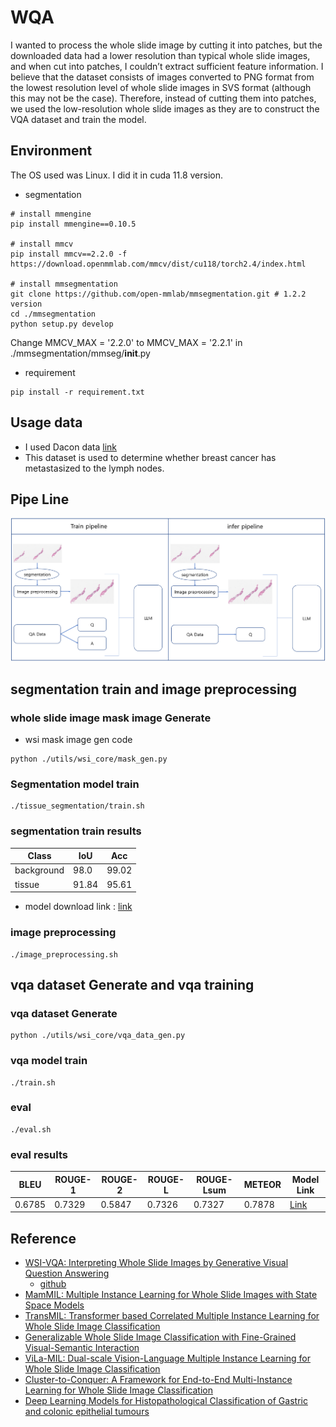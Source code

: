 
# WQA
I wanted to process the whole slide image by cutting it into patches, but the downloaded data had a lower resolution than typical whole slide images, and when cut into patches, I couldn’t extract sufficient feature information.
I believe that the dataset consists of images converted to PNG format from the lowest resolution level of whole slide images in SVS format (although this may not be the case). Therefore, instead of cutting them into patches, 
we used the low-resolution whole slide images as they are to construct the VQA dataset and train the model.

## Environment
The OS used was Linux.
I did it in cuda 11.8 version.

- segmentation
```
# install mmengine
pip install mmengine==0.10.5

# install mmcv
pip install mmcv==2.2.0 -f https://download.openmmlab.com/mmcv/dist/cu118/torch2.4/index.html

# install mmsegmentation
git clone https://github.com/open-mmlab/mmsegmentation.git # 1.2.2 version
cd ./mmsegmentation
python setup.py develop
```
Change MMCV_MAX = '2.2.0' to MMCV_MAX = '2.2.1' in ./mmsegmentation/mmseg/__init__.py

- requirement
```
pip install -r requirement.txt
```

## Usage data
- I used Dacon data [link](https://dacon.io/competitions/official/236011/overview/description)
- This dataset is used to determine whether breast cancer has metastasized to the lymph nodes.

## Pipe Line
![image1](./img/pipeline.png)

## segmentation train and image preprocessing
### whole slide image mask image Generate
- wsi mask image gen code
```
python ./utils/wsi_core/mask_gen.py
```

### Segmentation model train
```
./tissue_segmentation/train.sh
```
### segmentation train results
| Class      | IoU   | Acc   |
|------------|-------|-------|
| background | 98.0  | 99.02 |
| tissue     | 91.84 | 95.61 |

- model download link : [link]()

### image preprocessing
```
./image_preprocessing.sh
```

## vqa dataset Generate and vqa training
### vqa dataset Generate
```
python ./utils/wsi_core/vqa_data_gen.py
```

### vqa model train
```
./train.sh
```

### eval
```
./eval.sh
```

### eval results
| BLEU  | ROUGE-1 | ROUGE-2 | ROUGE-L | ROUGE-Lsum | METEOR | Model Link |
|-------|---------|---------|---------|------------|--------|------------|
| 0.6785 | 0.7329  | 0.5847  | 0.7326  | 0.7327     | 0.7878 | [Link](#)  |

## Reference
- [WSI-VQA: Interpreting Whole Slide Images by Generative Visual Question Answering](https://arxiv.org/abs/2407.05603)
  - [github](https://github.com/cpystan/WSI-VQA/tree/master?tab=readme-ov-file)
- [MamMIL: Multiple Instance Learning for Whole Slide Images with State Space Models](https://arxiv.org/pdf/2403.05160)
- [TransMIL: Transformer based Correlated Multiple Instance Learning for Whole Slide Image Classification](https://arxiv.org/abs/2106.00908)
- [Generalizable Whole Slide Image Classification with Fine-Grained Visual-Semantic Interaction](https://openaccess.thecvf.com/content/CVPR2024/papers/Li_Generalizable_Whole_Slide_Image_Classification_with_Fine-Grained_Visual-Semantic_Interaction_CVPR_2024_paper.pdf)
- [ViLa-MIL: Dual-scale Vision-Language Multiple Instance Learning for Whole Slide Image Classification](https://openaccess.thecvf.com/content/CVPR2024/papers/Shi_ViLa-MIL_Dual-scale_Vision-Language_Multiple_Instance_Learning_for_Whole_Slide_Image_CVPR_2024_paper.pdf)
- [Cluster-to-Conquer: A Framework for End-to-End Multi-Instance Learning for Whole Slide Image Classification](https://arxiv.org/pdf/2103.10626)
- [Deep Learning Models for Histopathological Classification of Gastric and colonic epithelial tumours](https://www.nature.com/articles/s41598-020-58467-9)

